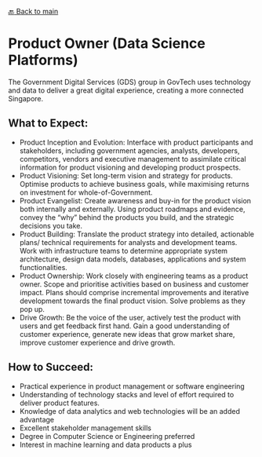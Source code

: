 [:back: Back to main](README.md)

# Product Owner (Data Science Platforms)

The Government Digital Services (GDS) group in GovTech uses technology and data to deliver a great digital experience, creating a more connected Singapore.

## What to Expect:

- Product Inception and Evolution: Interface with product participants and stakeholders, including government agencies, analysts, developers, competitors, vendors and executive management to assimilate critical information for product visioning and developing product prospects. 
- Product Visioning: Set long-term vision and strategy for products. Optimise products to achieve business goals, while maximising returns on investment for whole-of-Government.
- Product Evangelist: Create awareness and buy-in for the product vision both internally and externally. Using product roadmaps and evidence, convey the “why” behind the products you build, and the strategic decisions you take. 
- Product Building: Translate the product strategy into detailed, actionable plans/ technical requirements for analysts and development teams. Work with infrastructure teams to determine appropriate system architecture, design data models, databases, applications and system functionalities.
- Product Ownership: Work closely with engineering teams as a product owner. Scope and prioritise activities based on business and customer impact. Plans should comprise incremental improvements and iterative development towards the final product vision. Solve problems as they pop up.
- Drive Growth: Be the voice of the user, actively test the product with users and get feedback first hand. Gain a good understanding of customer experience, generate new ideas that grow market share, improve customer experience and drive growth.


## How to Succeed:

- Practical experience in product management or software engineering
- Understanding of technology stacks and level of effort required to deliver product features. 
- Knowledge of data analytics and web technologies will be an added advantage
- Excellent stakeholder management skills
- Degree in Computer Science or Engineering preferred
- Interest in machine learning and data products a plus

